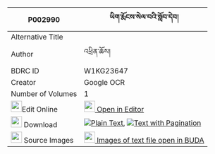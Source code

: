 |P002990|ཡིག་རྨོངས་སེལ་བའི་སློབ་དེབ། 
| --- | --- 
|Alternative Title |
|Author| འཕྲིན་ཆོས།
|BDRC ID | W1KG23647
|Creator | Google OCR
|Number of Volumes| 1
|<img width="25" src="https://img.icons8.com/color/25/000000/edit-property.png">Edit Online| [<img width="25" src="https://avatars.githubusercontent.com/u/45091458?s=200&v=4"> Open in Editor](http://editor.openpecha.org/P002990)
|<img width="25" src="https://img.icons8.com/fluent/48/000000/download-2.png"/>  Download | [![](https://img.icons8.com/color/20/000000/txt.png)Plain Text](https://github.com/Openpecha/P002990/releases/download/v1/yikmong_selwa_i_lobdeb_plain_P002990.zip), [![](https://img.icons8.com/color/20/000000/txt.png)Text with Pagination](https://github.com/Openpecha/P002990/releases/download/v1/yikmong_selwa_i_lobdeb_pages_P002990.zip)
|<img width="25" src="https://img.icons8.com/plasticine/100/000000/pictures-folder.png"/>  Source Images | [<img width="25" src="https://library.bdrc.io/icons/BUDA-small.svg"> Images of text file open in BUDA](https://library.bdrc.io/show/bdr:W1KG23647)